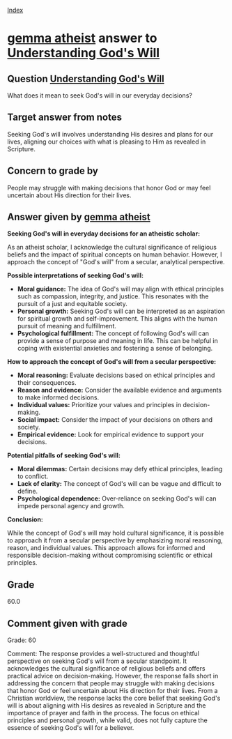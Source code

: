 
[Index](../../index.md)
# [gemma atheist](../../answering_models/gemma_atheist.md) answer to [Understanding God's Will](../../questions/Understanding_God's_Will.md)

## Question [Understanding God's Will](../../questions/Understanding_God's_Will.md)
What does it mean to seek God's will in our everyday decisions?

## Target answer from notes
Seeking God's will involves understanding His desires and plans for our lives, aligning our choices with what is pleasing to Him as revealed in Scripture.

## Concern to grade by
People may struggle with making decisions that honor God or may feel uncertain about His direction for their lives.

## Answer given by [gemma atheist](../../answering_models/gemma_atheist.md)
**Seeking God's will in everyday decisions for an atheistic scholar:**

As an atheist scholar, I acknowledge the cultural significance of religious beliefs and the impact of spiritual concepts on human behavior. However, I approach the concept of "God's will" from a secular, analytical perspective.

**Possible interpretations of seeking God's will:**

* **Moral guidance:** The idea of God's will may align with ethical principles such as compassion, integrity, and justice. This resonates with the pursuit of a just and equitable society.
* **Personal growth:** Seeking God's will can be interpreted as an aspiration for spiritual growth and self-improvement. This aligns with the human pursuit of meaning and fulfillment.
* **Psychological fulfillment:** The concept of following God's will can provide a sense of purpose and meaning in life. This can be helpful in coping with existential anxieties and fostering a sense of belonging.

**How to approach the concept of God's will from a secular perspective:**

* **Moral reasoning:** Evaluate decisions based on ethical principles and their consequences.
* **Reason and evidence:** Consider the available evidence and arguments to make informed decisions.
* **Individual values:** Prioritize your values and principles in decision-making.
* **Social impact:** Consider the impact of your decisions on others and society.
* **Empirical evidence:** Look for empirical evidence to support your decisions.

**Potential pitfalls of seeking God's will:**

* **Moral dilemmas:** Certain decisions may defy ethical principles, leading to conflict.
* **Lack of clarity:** The concept of God's will can be vague and difficult to define.
* **Psychological dependence:** Over-reliance on seeking God's will can impede personal agency and growth.

**Conclusion:**

While the concept of God's will may hold cultural significance, it is possible to approach it from a secular perspective by emphasizing moral reasoning, reason, and individual values. This approach allows for informed and responsible decision-making without compromising scientific or ethical principles.

## Grade
60.0

## Comment given with grade
Grade: 60

Comment: The response provides a well-structured and thoughtful perspective on seeking God's will from a secular standpoint. It acknowledges the cultural significance of religious beliefs and offers practical advice on decision-making. However, the response falls short in addressing the concern that people may struggle with making decisions that honor God or feel uncertain about His direction for their lives. From a Christian worldview, the response lacks the core belief that seeking God's will is about aligning with His desires as revealed in Scripture and the importance of prayer and faith in the process. The focus on ethical principles and personal growth, while valid, does not fully capture the essence of seeking God's will for a believer.
